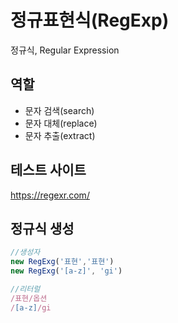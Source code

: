 # 정규표현식(RegExp)

정규식, Regular Expression

## 역할

- 문자 검색(search)
- 문자 대체(replace)
- 문자 추출(extract)

## 테스트 사이트

https://regexr.com/

## 정규식 생성

```js
//생성자
new RegExg('표현','표현')
new RegExg('[a-z]', 'gi')

//리터럴
/표현/옵션
/[a-z]/gi
```